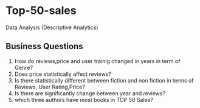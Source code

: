 # Top-50-sales
Data Analysis (Descriptive Analytics)
## Business Questions
1) How do  reviews,price and user trainig  changed in years in term of Genre?
2) Does price  statistically affect reviews?
3) Is  there statistically different between fiction and non fiction in terms of Reviews, User Rating,Price?
4) Is there are significantly change between year and reviews?
5) which three authors have most books in TOP 50 Sales?


